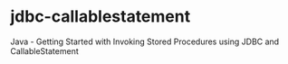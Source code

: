 # jdbc-callablestatement
Java - Getting Started with Invoking Stored Procedures using JDBC and CallableStatement
